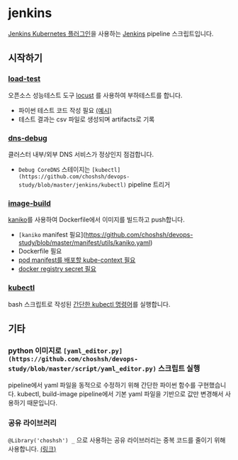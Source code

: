 # jenkins

[Jenkins Kubernetes 플러그인](https://plugins.jenkins.io/kubernetes/)을 사용하는 [Jenkins](https://www.jenkins.io/) pipeline 스크립트입니다.

## 시작하기

### [load-test](https://github.com/choshsh/devops-study/blob/master/jenkins/load-test)

오픈소스 성능테스트 도구 [locust](https://locust.io/) 를 사용하여 부하테스트를 합니다.

- 파이썬 테스트 코드 작성 필요 [(예시)](https://github.com/choshsh/devops-study/tree/master/script/loadtest)
- 테스트 결과는 csv 파일로 생성되며 artifacts로 기록

### [dns-debug](https://github.com/choshsh/devops-study/blob/master/jenkins/dns-debug)

클러스터 내부/외부 DNS 서비스가 정상인지 점검합니다.

- `Debug CoreDNS` 스테이지는 `[kubectl](https://github.com/choshsh/devops-study/blob/master/jenkins/kubectl)` pipeline 트리거

### [image-build](https://github.com/choshsh/devops-study/blob/master/jenkins/image-build)

[kaniko](https://github.com/GoogleContainerTools/kaniko#kaniko---build-images-in-kubernetes)를 사용하여 Dockerfile에서 이미지를 빌드하고 push합니다.

- `[kaniko` manifest 필요](https://github.com/choshsh/devops-study/blob/master/manifest/utils/kaniko.yaml)
- Dockerfile 필요
- [pod manifest를 배포할 kube-context 필요](https://choshsh.notion.site/Service-Account-170be563911d47ba8f37f5ad2debc4dd#9bc8a75720ab490381652de3ab8161ca)
- [docker registry secret 필요](https://choshsh.notion.site/kaniko-8eb722871ad14abba6832974b0cb0118#deed96aa53e24ade92914146b29fdaf7)

### [kubectl](https://github.com/choshsh/devops-study/blob/master/jenkins/kubectl)

bash 스크립트로 작성된 [간단한 kubectl 명령어](https://github.com/choshsh/devops-study/blob/master/script/kubectl_func.sh)를 실행합니다.

## 기타

### python 이미지로 `[yaml_editor.py](https://github.com/choshsh/devops-study/blob/master/script/yaml_editor.py)` 스크립트 실행

pipeline에서 yaml 파일을 동적으로 수정하기 위해 간단한 파이썬 함수를 구현했습니다. kubectl, build-image pipeline에서 기본 yaml 파일을 기반으로 값만 변경해서 사용하기 때문입니다.

### 공유 라이브러리

`@Library('choshsh') _` 으로 사용하는 공유 라이브러리는 중복 코드를 줄이기 위해 사용합니다. [(링크)](https://github.com/choshsh/jenkins-library.git)
